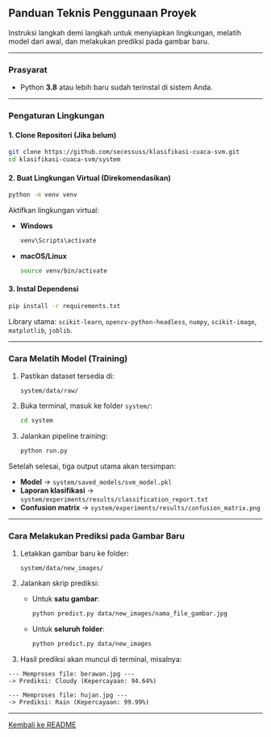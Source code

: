 ## Panduan Teknis Penggunaan Proyek

Instruksi langkah demi langkah untuk menyiapkan lingkungan, melatih model dari awal, dan melakukan prediksi pada gambar baru.

---

### Prasyarat

* Python **3.8** atau lebih baru sudah terinstal di sistem Anda.

---

### Pengaturan Lingkungan

#### 1. Clone Repositori (Jika belum)

```bash
git clone https://github.com/secessuss/klasifikasi-cuaca-svm.git
cd klasifikasi-cuaca-svm/system
```

#### 2. Buat Lingkungan Virtual (Direkomendasikan)

```bash
python -m venv venv
```

Aktifkan lingkungan virtual:

* **Windows**

  ```bash
  venv\Scripts\activate
  ```
* **macOS/Linux**

  ```bash
  source venv/bin/activate
  ```

#### 3. Instal Dependensi

```bash
pip install -r requirements.txt
```

Library utama:
`scikit-learn`, `opencv-python-headless`, `numpy`, `scikit-image`, `matplotlib`, `joblib`.

---

### Cara Melatih Model (Training)

1. Pastikan dataset tersedia di:

   ```
   system/data/raw/
   ```

2. Buka terminal, masuk ke folder `system/`:

   ```bash
   cd system
   ```

3. Jalankan pipeline training:

   ```bash
   python run.py
   ```

Setelah selesai, tiga output utama akan tersimpan:

* **Model** → `system/saved_models/svm_model.pkl`
* **Laporan klasifikasi** → `system/experiments/results/classification_report.txt`
* **Confusion matrix** → `system/experiments/results/confusion_matrix.png`

---

### Cara Melakukan Prediksi pada Gambar Baru

1. Letakkan gambar baru ke folder:

   ```
   system/data/new_images/
   ```

2. Jalankan skrip prediksi:

   * Untuk **satu gambar**:

     ```bash
     python predict.py data/new_images/nama_file_gambar.jpg
     ```
   * Untuk **seluruh folder**:

     ```bash
     python predict.py data/new_images
     ```

3. Hasil prediksi akan muncul di terminal, misalnya:

```
--- Memproses file: berawan.jpg ---
-> Prediksi: Cloudy (Kepercayaan: 94.64%)

--- Memproses file: hujan.jpg ---
-> Prediksi: Rain (Kepercayaan: 99.99%)
```

---

[Kembali ke README](../README.md)
